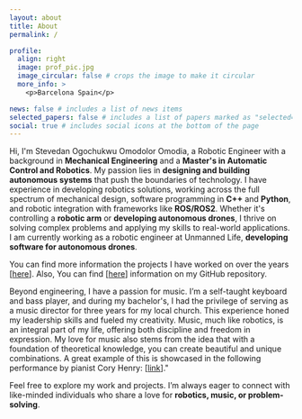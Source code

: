 ```yaml
---
layout: about
title: About
permalink: /

profile:
  align: right
  image: prof_pic.jpg
  image_circular: false # crops the image to make it circular
  more_info: >
    <p>Barcelona Spain</p>

news: false # includes a list of news items
selected_papers: false # includes a list of papers marked as "selected={true}"
social: true # includes social icons at the bottom of the page
---
```


Hi, I'm Stevedan Ogochukwu Omodolor Omodia, a Robotic Engineer with a background in **Mechanical Engineering** and a **Master's in Automatic Control and Robotics**. My passion lies in **designing and building autonomous systems** that push the boundaries of technology. I have experience in developing robotics solutions, working across the full spectrum of mechanical design, software programming in **C++** and **Python**, and robotic integration with frameworks like **ROS/ROS2**. Whether it's controlling a **robotic arm** or **developing autonomous drones**, I thrive on solving complex problems and applying my skills to real-world applications. I am currently working as a robotic engineer at Unmanned Life, **developing software for autonomous drones**. 

You can find more information the projects I have worked on over the years [[here](https://stevedanomodolor.github.io/projects/)]. Also, You can find [[here](https://stevedanomodolor.github.io/projects/)] information on my GitHub repository. 

<!-- Over the years, I’ve worked on a range of exciting projects, from upgrading PR2 robot arms at KU Leuven to developing grasping techniques with the Tiago robot at IRI. Currently, I’m working at Unmanned Life, where I focus on autonomous drone solutions. **My responsibilities from a technical standpoint include software development for drone control, localization, and Behavior Tree-based mission planning**. I also handle the mechanical design of drone components and lead the hardware integration, which involves incorporating **Nvidia Jetson for onboard processing**. -->

Beyond engineering, I have a passion for music. I’m a self-taught keyboard and bass player, and during my bachelor's, I had the privilege of serving as a music director for three years for my local church. This experience honed my leadership skills and fueled my creativity. Music, much like robotics, is an integral part of my life, offering both discipline and freedom in expression. My love for music also stems from the idea that with a foundation of theoretical knowledge, you can create beautiful and unique combinations. A great example of this is showcased in the following performance by pianist Cory Henry: [[link](https://www.youtube.com/watch?v=mTwo2nT_APU)]."


Feel free to explore my work and projects. I’m always eager to connect with like-minded individuals who share a love for **robotics, music, or problem-solving**.
